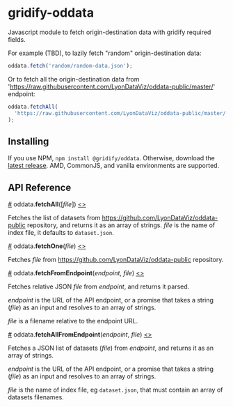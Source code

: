 # gridify-oddata

Javascript module to fetch origin-destination data with gridify required fields.

For example (TBD), to lazily fetch "random" origin-destination data:

```js
oddata.fetch('random/random-data.json');
```

Or to fetch all the origin-destination data from
'https://raw.githubusercontent.com/LyonDataViz/oddata-public/master/' endpoint:

```js
oddata.fetchAll(
  'https://raw.githubusercontent.com/LyonDataViz/oddata-public/master/'
);
```

## Installing

If you use NPM, `npm install @gridify/oddata`. Otherwise, download the
[latest release](https://github.com/LyonDataViz/gridify-oddata/releases/latest).
AMD, CommonJS, and vanilla environments are supported.

## API Reference

<a name="fetchAll" href="#fetchAll">#</a> oddata.<b>fetchAll</b>([<i>file</i>])
[<>](https://github.com/LyonDataViz/gridify-oddata/blob/master/src/fetch.js 'Source')

Fetches the list of datasets from https://github.com/LyonDataViz/oddata-public
repository, and returns it as an array of strings. _file_ is the name of index
file, it defaults to `dataset.json`.

<a name="fetchOne" href="#fetchOne">#</a> oddata.<b>fetchOne</b>(<i>file</i>)
[<>](https://github.com/LyonDataViz/gridify-oddata/blob/master/src/fetch.js 'Source')

Fetches _file_ from https://github.com/LyonDataViz/oddata-public repository.

<a name="fetchFromEndpoint" href="#fetchFromEndpoint">#</a>
oddata.<b>fetchFromEndpoint</b>(<i>endpoint</i>, <i>file</i>)
[<>](https://github.com/LyonDataViz/gridify-oddata/blob/master/src/fetch.js 'Source')

Fetches relative JSON _file_ from _endpoint_, and returns it parsed.

_endpoint_ is the URL of the API endpoint, or a promise that takes a string
(_file_) as an input and resolves to an array of strings.

_file_ is a filename relative to the endpoint URL.

<a name="fetchAllFromEndpoint" href="#fetchAllFromEndpoint">#</a>
oddata.<b>fetchAllFromEndpoint</b>(<i>endpoint</i>, <i>file</i>)
[<>](https://github.com/LyonDataViz/gridify-oddata/blob/master/src/fetch.js 'Source')

Fetches a JSON list of datasets (_file_) from _endpoint_, and returns it as an
array of strings.

_endpoint_ is the URL of the API endpoint, or a promise that takes a string
(_file_) as an input and resolves to an array of strings.

_file_ is the name of index file, eg `dataset.json`, that must contain an array
of datasets filenames.
